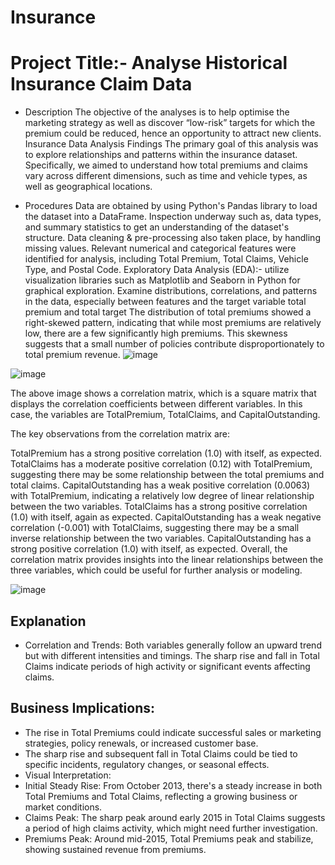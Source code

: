# Insurance
# Project Title:- Analyse Historical Insurance Claim Data

* Description
The objective of the analyses is to help optimise the marketing strategy as well as discover
“low-risk” targets for which the premium could be reduced, hence an opportunity to attract new clients.
Insurance Data Analysis Findings
The primary goal of this analysis was to explore relationships and patterns within the insurance dataset. 
Specifically, we aimed to understand how total premiums and claims vary across different dimensions, 
such as time and vehicle types, as well as geographical locations.

* Procedures
Data are obtained by using Python's Pandas library to load the dataset into a DataFrame. Inspection underway such as, 
data types, and summary statistics to get an understanding of the dataset's structure. Data cleaning & pre-processing 
also taken place, by handling missing values. Relevant numerical and categorical features were identified for analysis, 
including Total Premium, Total Claims, Vehicle Type, and Postal Code.
Exploratory Data Analysis (EDA):- utilize visualization libraries such as Matplotlib and Seaborn in Python for graphical 
exploration. Examine distributions, correlations, and patterns in the data, especially between features and the target variable total premium and total target
The  distribution  of  total  premiums  showed  a  right-skewed  pattern, indicating that while most premiums are relatively low, there are a few significantly high premiums.
This skewness suggests that a small number of policies contribute disproportionately to total premium revenue.
![image](https://github.com/user-attachments/assets/4c344d1e-9cae-40c3-b2a8-e5b1091638c1)

![image](https://github.com/user-attachments/assets/b701efc1-7d3e-48a7-a570-18f79e03c89a)

The above image shows a correlation matrix, which is a square matrix that displays the correlation coefficients between different variables. In this case, the variables are TotalPremium, TotalClaims, and CapitalOutstanding.

The key observations from the correlation matrix are:

TotalPremium has a strong positive correlation (1.0) with itself, as expected.
TotalClaims has a moderate positive correlation (0.12) with TotalPremium, suggesting there may be some relationship between the total premiums and total claims.
CapitalOutstanding has a weak positive correlation (0.0063) with TotalPremium, indicating a relatively low degree of linear relationship between the two variables.
TotalClaims has a strong positive correlation (1.0) with itself, again as expected.
CapitalOutstanding has a weak negative correlation (-0.001) with TotalClaims, suggesting there may be a small inverse relationship between the two variables.
CapitalOutstanding has a strong positive correlation (1.0) with itself, as expected.
Overall, the correlation matrix provides insights into the linear relationships between the three variables, which could be useful for further analysis or modeling.

![image](https://github.com/user-attachments/assets/7f901e4e-41d0-4ded-8d63-a79da054a7c6)
## Explanation
*	Correlation and Trends: Both variables generally follow an upward trend but with different intensities and timings. The sharp rise and fall in Total Claims indicate periods of high 
  activity or significant events affecting claims.
## Business Implications:
*	The rise in Total Premiums could indicate successful sales or marketing strategies, policy renewals, or increased customer base.
*	The sharp rise and subsequent fall in Total Claims could be tied to specific incidents, regulatory changes, or seasonal effects.
* Visual Interpretation:
*	Initial Steady Rise: From October 2013, there's a steady increase in both Total Premiums and Total Claims, reflecting a growing business or market conditions.
*	Claims Peak: The sharp peak around early 2015 in Total Claims suggests a period of high claims activity, which might need further investigation.
*	Premiums Peak: Around mid-2015, Total Premiums peak and stabilize, showing sustained revenue from premiums.


